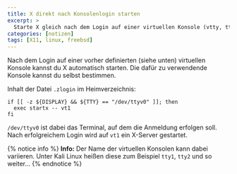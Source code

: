 ```yaml
---
title: X direkt nach Konsolenlogin starten
excerpt: >
  Starte X gleich nach dem Login auf einer virtuellen Konsole (vtty, tty).
categories: [notizen]
tags: [X11, linux, freebsd]
---
```


Nach dem Login auf einer vorher definierten (siehe unten) virtuellen Konsole
kannst du X automatisch starten. Die dafür zu verwendende Konsole kannst du
selbst bestimmen.

Inhalt der Datei `.zlogin` im Heimverzeichnis:

```
if [[ -z ${DISPLAY} && ${TTY} == "/dev/ttyv0" ]]; then
  exec startx -- vt1
fi
```

`/dev/ttyv0` ist dabei das Terminal, auf dem die Anmeldung erfolgen soll. Nach
erfolgreichem Login wird auf `vt1` ein X-Server gestartet.

{% notice info %}
**Info:** Der Name der virtuellen Konsolen kann dabei variieren. Unter Kali Linux
heißen diese zum Beispiel `tty1`, `tty2` und so weiter...
{% endnotice %}
